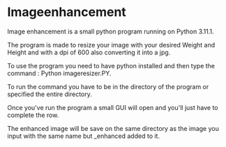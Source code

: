 # Imageenhancement

Image enhancement is a small python program running on Python 3.11.1.

The program is made to resize your image with your desired Weight and Height and with a dpi of 600 also converting it into a jpg.

To use the program you need to have python installed and then type the command : Python imageresizer.PY.

To run the command you have to be in the directory of the program or specified the entire directory.

Once you've run the program a small GUI will open and you'll just have to complete the row.

The enhanced image will be save on the same directory as the image you input with the same name but _enhanced added to it.
